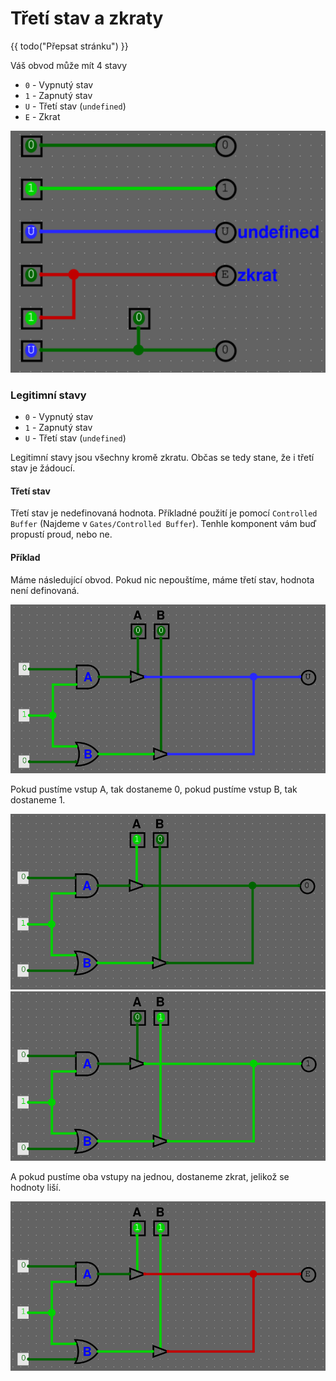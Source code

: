 # Třetí stav a zkraty

{{ todo("Přepsat stránku") }}

Váš obvod může mít 4 stavy

- `0` - Vypnutý stav
- `1` - Zapnutý stav
- `U` - Třetí stav (`undefined`)
- `E` - Zkrat

<img src="../img/logisim-stavy-1.png" width="512px">

### Legitimní stavy

- `0` - Vypnutý stav
- `1` - Zapnutý stav
- `U` - Třetí stav (`undefined`)

Legitimní stavy jsou všechny kromě zkratu. Občas se tedy stane, že i třetí stav je žádoucí.

#### Třetí stav

Třetí stav je nedefinovaná hodnota. Příkladné použití je pomocí `Controlled Buffer` (Najdeme v `Gates/Controlled Buffer`). Tenhle komponent vám buď propustí proud, nebo ne.

#### Příklad

Máme následující obvod. Pokud nic nepouštíme, máme třetí stav, hodnota není definovaná.

<img src="../img/logisim-stavy-2.png" width="512px">

Pokud pustíme vstup A, tak dostaneme 0, pokud pustíme vstup B, tak dostaneme 1.

<img src="../img/logisim-stavy-3.png" width="512px">

<img src="../img/logisim-stavy-4.png" width="512px">

A pokud pustíme oba vstupy na jednou, dostaneme zkrat, jelikož se hodnoty liší.

<img src="../img/logisim-stavy-5.png" width="512px">
